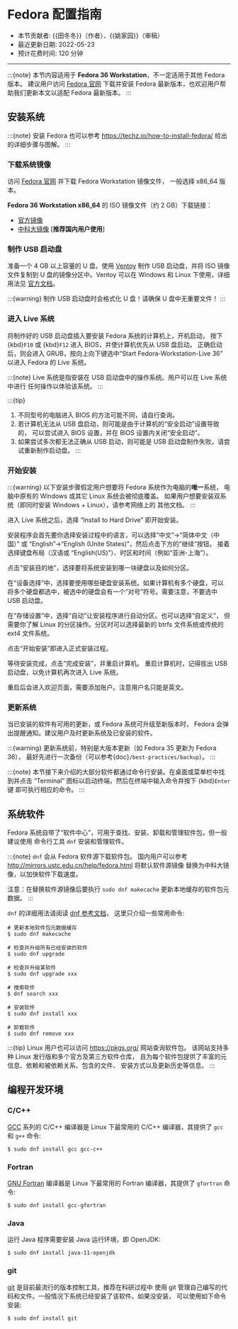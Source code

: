 # Fedora 配置指南

- 本节贡献者: {{田冬冬}}（作者）、{{姚家园}}（审稿）
- 最近更新日期: 2022-05-23
- 预计花费时间: 120 分钟

---

:::{note}
本节内容适用于 **Fedora 36 Workstation**，不一定适用于其他 Fedora 版本。
建议用户访问 [Fedora 官网](https://getfedora.org/) 下载并安装 Fedora
最新版本，也欢迎用户帮助我们更新本文以适配 Fedora 最新版本。
:::

## 安装系统

:::{note}
安装 Fedora 也可以参考 <https://techz.io/how-to-install-fedora/>
给出的详细步骤与图解。
:::

### 下载系统镜像

访问 [Fedora 官网](https://getfedora.org/) 并下载 Fedora Workstation 镜像文件，
一般选择 x86_64 版本。

**Fedora 36 Workstation x86_64** 的 ISO 镜像文件（约 2 GB）下载链接：

- [官方镜像](https://download.fedoraproject.org/pub/fedora/linux/releases/36/Workstation/x86_64/iso/Fedora-Workstation-Live-x86_64-36-1.5.iso)
- [中科大镜像](https://mirrors.ustc.edu.cn/fedora/releases/36/Workstation/x86_64/iso/Fedora-Workstation-Live-x86_64-36-1.5.iso) [**推荐国内用户使用**]

### 制作 USB 启动盘

准备一个 4 GB 以上容量的 U 盘。使用 [Ventoy](https://ventoy.net/cn/) 制作
USB 启动盘，并将 ISO 镜像文件复制到 U 盘的镜像分区中。Ventoy 可以在
Windows 和 Linux 下使用，详细用法见 [官方文档](https://ventoy.net/cn/doc_start.html)。

:::{warning}
制作 USB 启动盘时会格式化 U 盘！请确保 U 盘中无重要文件！
:::

### 进入 Live 系统

将制作好的 USB 启动盘插入要安装 Fedora 系统的计算机上，开机启动，
按下 {kbd}`F10` 或 {kbd}`F12` 进入 BIOS，并使计算机优先从 USB 盘启动。
正确启动后，则会进入 GRUB，按向上向下键选中“Start Fedora-Workstation-Live 36”
以进入 Fedora 的 Live 系统。

:::{note}
Live 系统是指安装在 USB 启动盘中的操作系统。用户可以在 Live 系统中进行
任何操作以体验该系统。
:::

:::{tip}
1. 不同型号的电脑进入 BIOS 的方法可能不同，请自行查询。
2. 若计算机无法从 USB 盘启动，则可能是由于计算机的“安全启动”设置导致的，
   可以尝试进入 BIOS 设置，并在 BIOS 设置内关闭“安全启动”。
3. 如果尝试多次都无法正确从 USB 启动，则可能是 USB 启动盘制作失败，请尝试重新制作启动盘。
:::

### 开始安装

:::{warning}
以下安装步骤假定用户想要将 Fedora 系统作为电脑的**唯一**系统，
电脑中原有的 Windows 或其它 Linux 系统会被彻底覆盖。
如果用户想要安装双系统（即同时安装 Windows + Linux），请参考网络上的
其他文档。
:::

进入 Live 系统之后，选择 “Install to Hard Drive” 即开始安装。

安装程序会首先要你选择安装过程中的语言，可以选择“中文”→“简体中文（中国）”
或 “English”→“English (Unite States)”，然后点击下方的“继续”按钮。
接着选择键盘布局（汉语或 “English(US)”）、时区和时间（例如“亚洲-上海”）。

点击“安装目的地”，选择要将系统安装到哪一块硬盘以及如何分区。

在“设备选择”中，选择要使用哪些硬盘安装系统。如果计算机有多个硬盘，可以
将多个硬盘都选中，被选中的硬盘会有一个“对号”符号。需要注意，不要选中 USB 启动盘。

在“存储设置”中，选择“自动”让安装程序进行自动分区。也可以选择“自定义”，
但需要你了解 Linux 的分区操作。分区时可以选择最新的 btrfs 文件系统或传统的 ext4
文件系统。

点击“开始安装”即进入正式安装过程。

等待安装完成，点击“完成安装”，并重启计算机。
重启计算机时，记得拔出 USB 启动盘，以免计算机再次进入 Live 系统。

重启后会进入欢迎页面，需要添加账户。注意用户名只能是英文。

### 更新系统

当已安装的软件有可用的更新，或 Fedora 系统可升级至新版本时，
Fedora 会弹出提醒通知。建议用户及时更新系统及已安装的软件。

:::{warning}
更新系统前，特别是大版本更新（如 Fedora 35 更新为 Fedora 36），
最好先进行一次备份（可以参考{doc}`/best-practices/backup`）。
:::

:::{note}
本节接下来介绍的大部分软件都通过命令行安装。在桌面或菜单栏中找到并点击
“Terminal” 图标以启动终端，然后在终端中输入命令并按下 {kbd}`Enter` 键
即可执行相应的命令。
:::

## 系统软件

Fedora 系统自带了“软件中心”，可用于查找、安装、卸载和管理软件包，但一般建议使用
命令行工具 `dnf` 安装和管理软件。

:::{note}
`dnf` 会从 Fedora 软件源下载软件包。
国内用户可以参考 <http://mirrors.ustc.edu.cn/help/fedora.html> 将默认软件源镜像
替换为中科大镜像，以加快软件下载速度。

注意：在替换软件源镜像后要执行 `sudo dnf makecache` 更新本地缓存的软件包元数据。
:::

`dnf` 的详细用法请阅读 [dnf 参考文档](https://dnf.readthedocs.io/en/latest/index.html)，
这里只介绍一些常用命令:

```
# 更新本地软件包元数据缓存
$ sudo dnf makecache

# 检查并升级所有已经安装的软件
$ sudo dnf upgrade

# 检查并升级某软件
$ sudo dnf upgrade xxx

# 搜索软件
$ dnf search xxx

# 安装软件
$ sudo dnf install xxx

# 卸载软件
$ sudo dnf remove xxx
```

:::{tip}
Linux 用户也可以访问 <https://pkgs.org/> 网站查询软件包。
该网站支持多种 Linux 发行版和多个官方及第三方软件仓库，
且为每个软件包提供了丰富的元信息、依赖和被依赖关系、包含的文件、
安装方式以及更新历史等信息。
:::

## 编程开发环境

### C/C++

[GCC](https://gcc.gnu.org/) 系列的 C/C++ 编译器是 Linux 下最常用的
C/C++ 编译器，其提供了 `gcc` 和 `g++` 命令:

```
$ sudo dnf install gcc gcc-c++
```

### Fortran

[GNU Fortran](https://gcc.gnu.org/fortran/) 编译器是 Linux 下最常用的
Fortran 编译器，其提供了 `gfortran` 命令:

```
$ sudo dnf install gcc-gfortran
```

### Java

运行 Java 程序需要安装 Java 运行环境，即 OpenJDK:

```
$ sudo dnf install java-11-openjdk
```

### git

[git](https://git-scm.com/) 是目前最流行的版本控制工具，推荐在科研过程中
使用 git 管理自己编写的代码和文件。一般情况下系统已经安装了该软件。如果没安装，
可以使用如下命令安装:

```
$ sudo dnf install git
```
